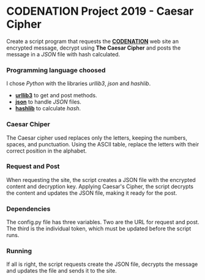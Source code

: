 # CODENATION Project 2019 - Caesar Cipher
Create a script program that requests the [**CODENATION**](https://www.codenation.dev) web site an
encrypted message, decrypt using **The Caesar Cipher** and posts the
message in a *JSON* file with hash calculated.

### Programming language choosed
I chose *Python* with the libraries *urllib3*, *json* and *hashlib*.
-   [**urllib3**](https://urllib3.readthedocs.io/en/latest/user-guide.html) to get and post methods.
-   [**json**](https://docs.python.org/3/library/json.html) to handle *JSON* files.
-   [**hashlib**](https://docs.python.org/3/library/hashlib.html) to calculate *hash*.

### Caesar Chiper
The Caesar cipher used replaces only the letters, keeping the numbers,
spaces, and punctuation. Using the ASCII table, replace the letters
with their correct position in the alphabet.

### Request and Post
When requesting the site, the script creates a JSON file with the
encrypted content and decryption key. Applying Caesar's Cipher, the
script decrypts the content and updates the JSON file, making it ready
for the post.

### Dependencies
The config.py file has three variables. Two are the URL for request and
post. The third is the individual token, which must be updated before
the script runs.

### Running
If all is right, the script requests create the JSON file, decrypts
the message and updates the file and sends it to the site.
